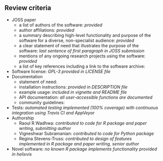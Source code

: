 ## Review criteria

* JOSS paper
	- a list of authors of the software: *provided*
	- author affiliations: *provided*
	- a summary describing high-level functionality and purpose of the software for a diverse, non-specialist audience: *provided*
	- a clear statement of need that illustrates the purpose of the software: *last sentence of first paragraph in JOSS submission*
	- mentions of any ongoing research projects using the software: *provided*
	- a list of key references including a link to the software archive:
* Software license: *GPL-3 provided in LICENSE file*
* Documentation
	- statement of need: 
	- installation instructions: *provided in DESCRIPTION file*
	- example usage: *included in vignette and README file*
	- API documentation: *all user-accessible functions are documented*
	- community guidelines:
* Tests: *automated testing implemented (100% coverage) with continuous integration using Travis CI and AppVeyor*
* Authorship
	- Raoul R Wadhwa: *contributed to code for R package and paper writing, submitting author*
	- Vigneshwar Subramanian: *contributed to code for Python package*
	- Regina Stevens-Truss: *contributed to design of features implemented in R package and paper writing, senior author*
* Novel software: *no known R package implements functionality provided in helixvis*